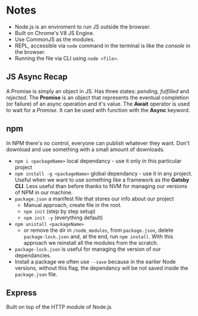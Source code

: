 # Notes

- Node.js is an enviroment to run JS outside the browser.
- Built on Chrome's V8 JS Engine.
- Use CommonJS as the modules.
- REPL, accessible via `node` command in the terminal is like the _console_ in the browser.
- Running the file via CLI using `node <file>`.

## JS Async Recap

A Promise is simply an object in JS. Has three states: _pending_, _fulfilled_ and _rejected_. The **Promise** is an object that represents the eventual completion (or failure) of an async operation and it's value. The **Await** operator is used to wait for a _Promise_. It can be used with function with the **Async** keyword.

## npm

In NPM there's no control, everyone can publish whatever they want. Don't download and use something with a small amount of downloads.

- `npm i <packageName>` local dependancy - use it only in this particular project
- `npm install -g <packageName>` global dependancy - use it in any project. Useful when we want to use something like a framework as the **Gatsby CLI**. Less useful than before thanks to NVM for managing our versions of NPM in our machine.
- `package.json` a manifest file that stores our info about our project
  - Manual approach, create file in the root.
  - `npm init` (step by step setup)
  - `npm init -y` (everything default)
- `npm unistall <packageName>`
  - or remove the dir in `/node_modules`, from `package.json`, delete `package-lock.json` and, at the end, run `npm install`. With this approach we reinstall all the modules from the scratch.
- `package-lock.json` is useful for managing the version of our dependancies.
- Install a package we often use `--save` because in the earlier Node versions, without this flag, the dependancy will be not saved inside the `package.json` file.

## Express

Built on top of the HTTP module of Node.js
